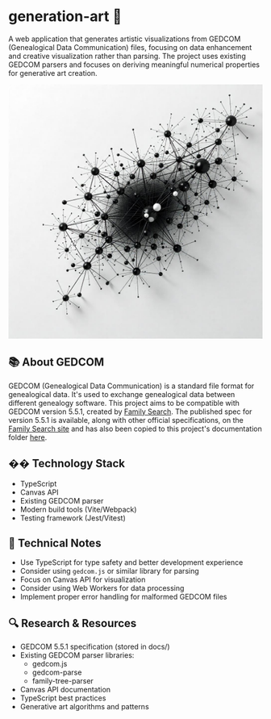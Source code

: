# generation-art 🎨

A web application that generates artistic visualizations from GEDCOM (Genealogical Data Communication) files, focusing on data enhancement and creative visualization rather than parsing. The project uses existing GEDCOM parsers and focuses on deriving meaningful numerical properties for generative art creation.

![Generated graph visualization](images/graph1.png)

## 📚 About GEDCOM

GEDCOM (Genealogical Data Communication) is a standard file format for genealogical data. It's used to exchange genealogical data between different genealogy software. This project aims to be compatible with GEDCOM version 5.5.1, created by [Family Search](http://familysearch.org/). The published spec for version 5.5.1 is available, along with other official specifications, on the [Family Search site](https://www.familysearch.org/en/developers/docs/gedcom/) and has also been copied to this project's documentation folder [here](documents/ged551-5bac5e57fe88dd37df0e153d9c515335.pdf).

## ��️ Technology Stack

- TypeScript
- Canvas API
- Existing GEDCOM parser
- Modern build tools (Vite/Webpack)
- Testing framework (Jest/Vitest)

## 📝 Technical Notes

- Use TypeScript for type safety and better development experience
- Consider using `gedcom.js` or similar library for parsing
- Focus on Canvas API for visualization
- Consider using Web Workers for data processing
- Implement proper error handling for malformed GEDCOM files

## 🔍 Research & Resources

- GEDCOM 5.5.1 specification (stored in docs/)
- Existing GEDCOM parser libraries:
  - gedcom.js
  - gedcom-parse
  - family-tree-parser
- Canvas API documentation
- TypeScript best practices
- Generative art algorithms and patterns
